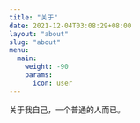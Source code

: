 ```yaml
---
title: "关于"
date: 2021-12-04T03:08:29+08:00
layout: "about"
slug: "about"
menu:
  main:
    weight: -90
    params:
      icon: user
---
```


关于我自己，一个普通的人而已。
